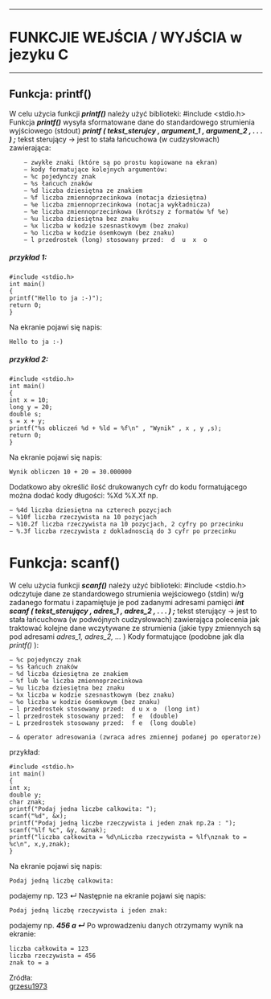 ****
# FUNKCJIE WEJŚCIA / WYJŚCIA w jezyku C
****
## Funkcja: printf()
W celu użycia funkcji ***printf()*** należy użyć biblioteki: #include <stdio.h>
Funkcja ***printf()*** wysyła sformatowane dane do standardowego strumienia wyjściowego (stdout)
***printf ( tekst_sterujcy , argument_1 , argument_2 ,  . . .  ) ;***
tekst sterujący → jest to stała łańcuchowa (w cudzysłowach) zawierająca: 
````  
    − zwykłe znaki (które są po prostu kopiowane na ekran) 
    − kody formatujące kolejnych argumentów:
    − %c pojedynczy znak 
    − %s łańcuch znaków
    − %d liczba dziesiętna ze znakiem 
    − %f liczba zmiennoprzecinkowa (notacja dziesiętna) 
    − %e liczba zmiennoprzecinkowa (notacja wykładnicza) 
    − %e liczba zmiennoprzecinkowa (krótszy z formatów %f %e) 
    − %u liczba dziesiętna bez znaku
    − %x liczba w kodzie szesnastkowym (bez znaku) 
    − %o liczba w kodzie ósemkowym (bez znaku) 
    − l przedrostek (long) stosowany przed:  d  u  x  o
````
  
##### przykład 1: 

    #include <stdio.h>
    int main()
    {
    printf("Hello to ja :-)");
    return 0;
    }
    
Na ekranie pojawi się napis:

    Hello to ja :-)


##### przykład 2:

    #include <stdio.h>
    int main()
    {
    int x = 10;
    long y = 20;
    double s;
    s = x + y;
    printf("%s obliczeń %d + %ld = %f\n" , "Wynik" , x , y ,s);
    return 0;
    }

Na ekranie pojawi się napis: 

    Wynik obliczen 10 + 20 = 30.000000

Dodatkowo aby określić ilość drukowanych cyfr do kodu formatującego można dodać kody długości: %Xd  %X.Xf np.     

    − %4d liczba dziesiętna na czterech pozycjach 
    − %10f liczba rzeczywista na 10 pozycjach  
    − %10.2f liczba rzeczywista na 10 pozycjach, 2 cyfry po przecinku  
    − %.3f liczba rzeczywista z dokladnoscią do 3 cyfr po przecinku  

# Funkcja: scanf() 
W celu użycia funkcji ***scanf()*** należy użyć biblioteki: #include <stdio.h> 
odczytuje dane ze standardowego strumienia wejściowego (stdin) w/g zadanego formatu i zapamiętuje je pod zadanymi adresami pamięci
***int scanf ( tekst_sterujący , adres_1 , adres_2 ,  . . .  ) ;*** 
tekst  sterujący →  jest  to  stała  łańcuchowa  (w  podwójnych  cudzysłowach) 
zawierająca polecenia jak traktować kolejne dane wczytywane ze strumienia 
(jakie typy zmiennych są pod adresami *adres_1, adres_2, ...* ) 
Kody formatujące (podobne jak dla *printf()* ): 
````
− %c pojedynczy znak 
− %s łańcuch znaków 
− %d liczba dziesiętna ze znakiem   
− %f lub %e liczba zmiennoprzecinkowa 
− %u liczba dziesiętna bez znaku 
− %x liczba w kodzie szesnastkowym (bez znaku)  
− %o liczba w kodzie ósemkowym (bez znaku) 
− l przedrostek stosowany przed:  d u x o  (long int) 
− l przedrostek stosowany przed:  f e  (double) 
− L przedrostek stosowany przed:  f e  (long double)  

− & operator adresowania (zwraca adres zmiennej podanej po operatorze) 
````
przykład: 

    #include <stdio.h> 
    int main()
    { 
    int x; 
    double y; 
    char znak; 
    printf("Podaj jedna liczbe calkowita: ");
    scanf("%d", &x);
	printf("Podaj jedną liczbe rzeczywista i jeden znak np.2a : ");
    scanf("%lf %c", &y, &znak);
    printf("liczba całkowita = %d\nLiczba rzeczywista = %lf\nznak to = %c\n", x,y,znak);
  	} 

Na ekranie pojawi się napis: 

    Podaj jedną liczbę calkowita:

podajemy np. 123 ↵
Następnie na ekranie pojawi się napis:

    Podaj jedną liczbę rzeczywista i jeden znak:

podajemy np. ***456 a ↵*** 
Po wprowadzeniu danych otrzymamy wynik na ekranie:  

    liczba całkowita = 123
    liczba rzeczywista = 456
    znak to = a


Zródła:  
[grzesu1973][1]  

[1]:https://github.com/grzesu1973/ "grzesu1973"  
